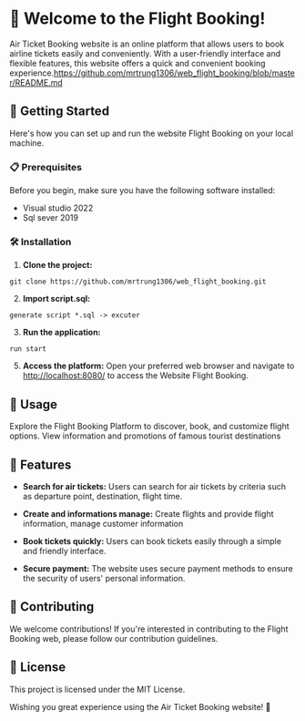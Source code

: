 # 🎉 Welcome to the Flight Booking!

Air Ticket Booking website is an online platform that allows users to book airline tickets easily and conveniently. With a user-friendly interface and flexible features, this website offers a quick and convenient booking experience.https://github.com/mrtrung1306/web_flight_booking/blob/master/README.md

## 🚀 Getting Started

Here's how you can set up and run the website Flight Booking on your local machine.

### 📋 Prerequisites

Before you begin, make sure you have the following software installed:
- Visual studio 2022
- Sql sever 2019

### 🛠️ Installation

1. **Clone the project:**
```
git clone https://github.com/mrtrung1306/web_flight_booking.git
```

2. **Import script.sql:**
```
generate script *.sql -> excuter 
```

3. **Run the application:**
```
run start 
```

5. **Access the platform:** Open your preferred web browser and navigate to <http://localhost:8080/> to access the Website Flight Booking.

## 🎯 Usage

Explore the Flight Booking Platform to discover, book, and customize flight options. View information and promotions of famous tourist destinations

## 🌟 Features

- **Search for air tickets:** Users can search for air tickets by criteria such as departure point, destination, flight time.

- **Create and informations manage:** Create flights and provide flight information, manage customer information

- **Book tickets quickly:** Users can book tickets easily through a simple and friendly interface.

- **Secure payment:** The website uses secure payment methods to ensure the security of users' personal information.

## 🤝 Contributing

We welcome contributions! If you're interested in contributing to the Flight Booking web, please follow our contribution guidelines.

## 📜 License

This project is licensed under the MIT License.

Wishing you great experience using the Air Ticket Booking website! 🎈
